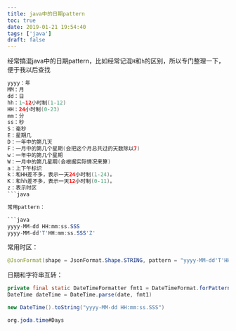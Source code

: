 ```yaml
---
title: java中的日期pattern
toc: true
date: 2019-01-21 19:54:40
tags: ['java']
draft: false
---
```


经常搞混java中的日期pattern，比如经常记混`H`和`h`的区别，所以专门整理一下，便于我以后查找


```java
yyyy：年
MM：月
dd：日
hh：1~12小时制(1-12)
HH：24小时制(0-23)
mm：分
ss：秒
S：毫秒
E：星期几
D：一年中的第几天
F：一月中的第几个星期(会把这个月总共过的天数除以7)
w：一年中的第几个星期
W：一月中的第几星期(会根据实际情况来算)
a：上下午标识
k：和HH差不多，表示一天24小时制(1-24)。
K：和hh差不多，表示一天12小时制(0-11)。
z：表示时区  
```java

常用pattern：

```java
yyyy-MM-dd HH:mm:ss.SSS
yyyy-MM-dd'T'HH:mm:ss.SSS'Z'
```

常用时区：
```java
@JsonFormat(shape = JsonFormat.Shape.STRING, pattern = "yyyy-MM-dd'T'HH:mm:ss.SSS'Z'", timezone = "GMT+8")
```

日期和字符串互转：
```java
private final static DateTimeFormatter fmt1 = DateTimeFormat.forPattern("yyyy-MM-dd HH:mm:ss.SSS");
DateTime dateTime = DateTime.parse(date, fmt1)

new DateTime().toString("yyyy-MM-dd HH:mm:ss.SSS")

org.joda.time#Days
```